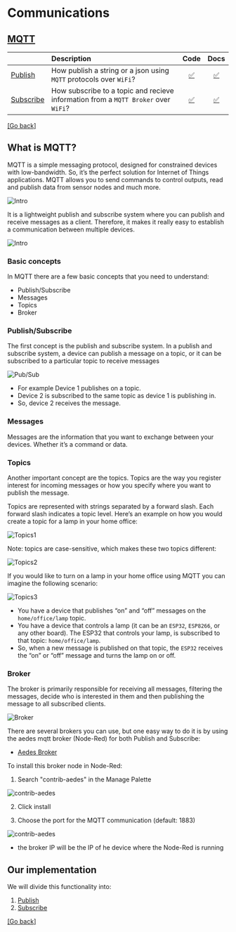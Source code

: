 # Communications
## [MQTT](/communications/mqtt)
| | Description | Code | Docs |
|-|:------------|:----:|:----:|
|[Publish](/communications/mqtt/publish) |How publish a string or a json using `MQTT` protocols over `WiFi`? |[:white_check_mark:](/communications/mqtt/publish/publish.ino)|[:white_check_mark:](/communications/mqtt/publish/README.md)| 
|[Subscribe](/communications/mqtt/subscribe) |How subscribe to a topic and recieve information from a `MQTT Broker` over `WiFi`? |[:white_check_mark:](/communications/mqtt/subscribe/subscribe.ino)|[:white_check_mark:](/communications/mqtt/subscribe/README.md)| 

[[Go back]](/communications)

## What is MQTT?
MQTT is a simple messaging protocol, designed for constrained devices with low-bandwidth. So, it’s the perfect solution for Internet of Things applications. MQTT allows you to send commands to control outputs, read and publish data from sensor nodes and much more.

![Intro](docs/MQTT1.jpg)

It is a lightweight publish and subscribe system where you can publish and receive messages as a client.
Therefore, it makes it really easy to establish a communication between multiple devices.

![Intro](docs/MQTT2.jpg)

### Basic concepts
In MQTT there are a few basic concepts that you need to understand:

- Publish/Subscribe
- Messages
- Topics
- Broker

### Publish/Subscribe
The first concept is the publish and subscribe system. In a publish and subscribe system, a device can publish a message on a topic, or it can be subscribed to a particular topic to receive messages

![Pub/Sub](docs/MQTT3.png)

- For example Device 1 publishes on a topic.
- Device 2 is subscribed to the same topic as device 1 is publishing in.
- So, device 2 receives the message.

### Messages
Messages are the information that you want to exchange between your devices. Whether it’s a command or data.

### Topics
Another important concept are the topics. Topics are the way you register interest for incoming messages or how you specify where you want to publish the message.

Topics are represented with strings separated by a forward slash. Each forward slash indicates a topic level. Here’s an example on how you would create a topic for a lamp in your home office:

![Topics1](docs/MQTT4.jpg)

Note: topics are case-sensitive, which makes these two topics different:

![Topics2](docs/MQTT5.jpg)

If you would like to turn on a lamp in your home office using MQTT you can imagine the following scenario:

![Topics3](docs/MQTT6.png)

- You have a device that publishes “on” and “off” messages on the `home/office/lamp` topic.
- You have a device that controls a lamp (it can be an `ESP32`, `ESP8266`, or any other board). The ESP32 that controls your lamp, is subscribed to that topic: `home/office/lamp`.
- So, when a new message is published on that topic, the `ESP32` receives the “on” or “off” message and turns the lamp on or off.

### Broker
The broker is primarily responsible for receiving all messages, filtering the messages, decide who is interested in them and then publishing the message to all subscribed clients.

![Broker](docs/MQTT7.png)

There are several brokers you can use, but one easy way to do it is by using the aedes mqtt broker (Node-Red) for both Publish and Subscribe:

- [Aedes Broker](https://flows.nodered.org/node/node-red-contrib-aedes)

To install this broker node in Node-Red:

  1. Search "contrib-aedes" in the Manage Palette
  
  ![contrib-aedes](docs/MQTT8.png)
  
  2. Click install
  
  3. Choose the port for the MQTT communication (default: 1883)
  
  ![contrib-aedes](docs/MQTT9.png)
  
  - the broker IP will be the IP of he device where the Node-Red is running

## Our implementation
We will divide this functionality into: 
  1. [Publish](publish/README.md) 
  2. [Subscribe](subscribe/README.md)

[[Go back]](/communications)
